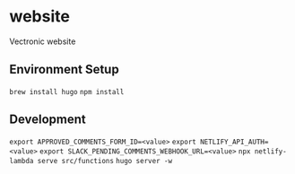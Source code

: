 # website
Vectronic website

## Environment Setup

`brew install hugo`
`npm install`

## Development

`export APPROVED_COMMENTS_FORM_ID=<value>`
`export NETLIFY_API_AUTH=<value>`
`export SLACK_PENDING_COMMENTS_WEBHOOK_URL=<value>`
`npx netlify-lambda serve src/functions`
`hugo server -w`


